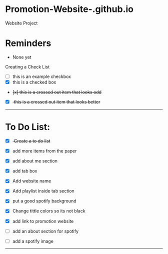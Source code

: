 # Promotion-Website-.github.io
Website Project

# Reminders
- None yet

Creating a Check List
- [ ] this is an example checkbox
- [x] this is a checked box
- <del> [x] this is a crossed out item that looks odd </del>
- [x] <del> this is a crossed out item that looks better </del>

---

# To Do List:
- [x] <del> Create a to do list </del>
- [x] add more items from the paper
- [x] add about me section
- [x] add tab box
- [x] Add website name
- [x] Add playlist inside tab section
- [x] put a good spotify background
- [x] Change tittle colors so its not black
- [x] add link to promotion website
- [ ] add an about section for spotify
- [ ] add a spotify image
 


--- 

